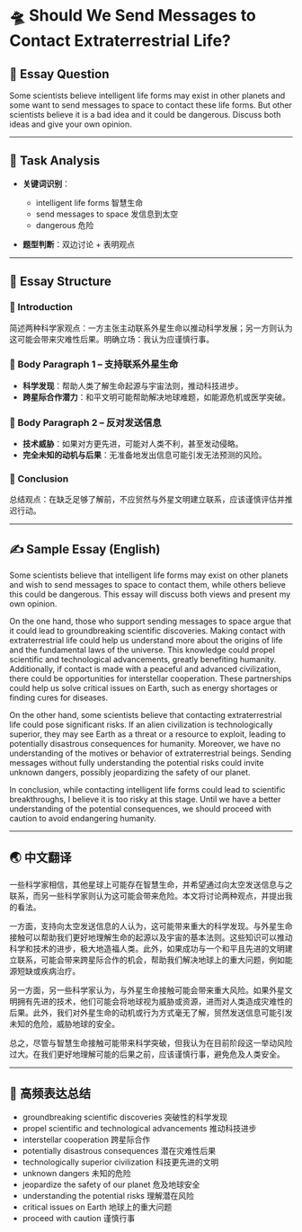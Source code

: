 # 🛸 Should We Send Messages to Contact Extraterrestrial Life?

## 📌 Essay Question

Some scientists believe intelligent life forms may exist in other planets and some want to send messages to space to contact these life forms. But other scientists believe it is a bad idea and it could be dangerous. Discuss both ideas and give your own opinion.

---

## 🧠 Task Analysis

- **关键词识别**：
  - intelligent life forms 智慧生命
  - send messages to space 发信息到太空
  - dangerous 危险

- **题型判断**：双边讨论 + 表明观点

---

## 🧱 Essay Structure

### 🔹 Introduction
简述两种科学家观点：一方主张主动联系外星生命以推动科学发展；另一方则认为这可能会带来灾难性后果。明确立场：我认为应谨慎行事。

### 🔹 Body Paragraph 1 – 支持联系外星生命
- **科学发现**：帮助人类了解生命起源与宇宙法则，推动科技进步。
- **跨星际合作潜力**：和平文明可能帮助解决地球难题，如能源危机或医学突破。

### 🔹 Body Paragraph 2 – 反对发送信息
- **技术威胁**：如果对方更先进，可能对人类不利，甚至发动侵略。
- **完全未知的动机与后果**：无准备地发出信息可能引发无法预测的风险。

### 🔹 Conclusion
总结观点：在缺乏足够了解前，不应贸然与外星文明建立联系，应该谨慎评估并推迟行动。

---

## ✍️ Sample Essay (English)

Some scientists believe that intelligent life forms may exist on other planets and wish to send messages to space to contact them, while others believe this could be dangerous. This essay will discuss both views and present my own opinion.

On the one hand, those who support sending messages to space argue that it could lead to groundbreaking scientific discoveries. Making contact with extraterrestrial life could help us understand more about the origins of life and the fundamental laws of the universe. This knowledge could propel scientific and technological advancements, greatly benefiting humanity. Additionally, if contact is made with a peaceful and advanced civilization, there could be opportunities for interstellar cooperation. These partnerships could help us solve critical issues on Earth, such as energy shortages or finding cures for diseases.

On the other hand, some scientists believe that contacting extraterrestrial life could pose significant risks. If an alien civilization is technologically superior, they may see Earth as a threat or a resource to exploit, leading to potentially disastrous consequences for humanity. Moreover, we have no understanding of the motives or behavior of extraterrestrial beings. Sending messages without fully understanding the potential risks could invite unknown dangers, possibly jeopardizing the safety of our planet.

In conclusion, while contacting intelligent life forms could lead to scientific breakthroughs, I believe it is too risky at this stage. Until we have a better understanding of the potential consequences, we should proceed with caution to avoid endangering humanity.

---

## 🌏 中文翻译

一些科学家相信，其他星球上可能存在智慧生命，并希望通过向太空发送信息与之联系，而另一些科学家则认为这可能会带来危险。本文将讨论两种观点，并提出我的看法。

一方面，支持向太空发送信息的人认为，这可能带来重大的科学发现。与外星生命接触可以帮助我们更好地理解生命的起源以及宇宙的基本法则。这些知识可以推动科学和技术的进步，极大地造福人类。此外，如果成功与一个和平且先进的文明建立联系，可能会带来跨星际合作的机会，帮助我们解决地球上的重大问题，例如能源短缺或疾病治疗。

另一方面，另一些科学家认为，与外星生命接触可能会带来重大风险。如果外星文明拥有先进的技术，他们可能会将地球视为威胁或资源，进而对人类造成灾难性的后果。此外，我们对外星生命的动机或行为方式毫无了解，贸然发送信息可能引发未知的危险，威胁地球的安全。

总之，尽管与智慧生命接触可能带来科学突破，但我认为在目前阶段这一举动风险过大。在我们更好地理解可能的后果之前，应该谨慎行事，避免危及人类安全。

---

## 🧾 高频表达总结

- groundbreaking scientific discoveries 突破性的科学发现  
- propel scientific and technological advancements 推动科技进步  
- interstellar cooperation 跨星际合作  
- potentially disastrous consequences 潜在灾难性后果  
- technologically superior civilization 科技更先进的文明  
- unknown dangers 未知的危险  
- jeopardize the safety of our planet 危及地球安全  
- understanding the potential risks 理解潜在风险  
- critical issues on Earth 地球上的重大问题  
- proceed with caution 谨慎行事
